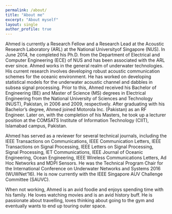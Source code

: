 ```yaml
---
permalink: /about/
title: "About me"
excerpt: "About myself"
layout: single
author_profile: true
---
```


Ahmed is currently a Research Fellow and a Research Lead at the Acoustic Research Laboratory (ARL) at the National Universityof Singapore (NUS). In June 2014, he completed his Ph.D. from the Department of Electrical and Computer Engineering (ECE) of NUS and has been associated with the ARL ever since. Ahmed works in the general realm of underwater technologies. His current research involves developing robust acoustic communication schemes for the oceanic environment. He has worked on developing statistical models for the underwater acoustic channel and dabbles in subsea signal processing. Prior to this, Ahmed received his Bachelor of Engineering (BE) and Master of Science (MS) degrees in Electrical Engineering from the National University of Sciences and Technology (NUST), Pakistan, in 2006 and 2009, respectively. After graduating with his Bachelor’s degree, Ahmed joined Motorola Inc. (Pakistan) as an RF Engineer. Later on, with the completion of his Masters, he took up a lecturer position at the COMSATS Institute of Information Technology (CIIT), Islamabad campus, Pakistan.

Ahmed has served as a reviewer for several technical journals, including the IEEE Transactions on Communications, IEEE Communication Letters, IEEE Transactions on Signal Processing, IEEE Letters on Signal Processing, Signal Processing, IET Communications, IEEE Journal of Oceanic Engineering, Ocean Engineering, IEEE Wireless Communications Letters, Ad Hoc Networks and MDPI Sensors. He was the Technical Program Chair for the International Conference on Underwater Networks and Systems 2016
(WUWNet’16). He is now currently with the IEEE Singapore AUV Challenge Committee (SAUVC).

When not working, Ahmed is an avid foodie and enjoys spending time with his family. He loves watching movies and is an avid history buff. He is passionate about travelling, loves thinking about going to the gym and eventually wants to end up touring outer space.
